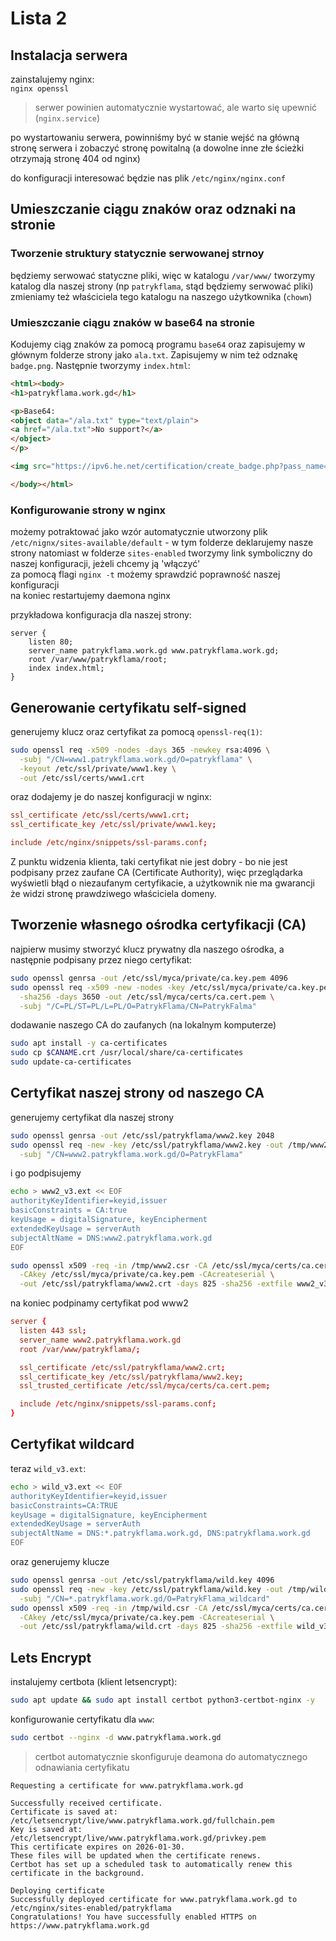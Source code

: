# Lista 2
## Instalacja serwera
zainstalujemy nginx:  
`nginx openssl`

> serwer powinien automatycznie wystartować, ale warto się upewnić (`nginx.service`)

po wystartowaniu serwera, powinniśmy być w stanie wejść na główną stronę serwera i zobaczyć stronę powitalną (a dowolne inne złe ścieżki otrzymają stronę 404 od nginx)

do konfiguracji interesować będzie nas plik `/etc/nginx/nginx.conf`

## Umieszczanie ciągu znaków oraz odznaki na stronie
### Tworzenie struktury statycznie serwowanej strnoy
będziemy serwować statyczne pliki, więc w katalogu `/var/www/` tworzymy katalog dla naszej strony (np `patrykflama`, stąd będziemy serwować pliki)  
zmieniamy też właściciela tego katalogu na naszego użytkownika (`chown`)  

### Umieszczanie ciągu znaków w base64 na stronie
Kodujemy ciąg znaków za pomocą programu `base64` oraz zapisujemy w głównym folderze strony jako `ala.txt`. Zapisujemy w nim też odznakę `badge.png`. Następnie tworzymy `index.html`:  

```html
<html><body>
<h1>patrykflama.work.gd</h1>

<p>Base64:
<object data="/ala.txt" type="text/plain">
<a href="/ala.txt">No support?</a>
</object>
</p>

<img src="https://ipv6.he.net/certification/create_badge.php?pass_name=patrykflama&badge=1" alt="list 1 badge">

</body></html>
```

### Konfigurowanie strony w nginx
możemy potraktować jako wzór automatycznie utworzony plik `/etc/nignx/sites-available/default` - w tym folderze deklarujemy nasze strony
natomiast w folderze `sites-enabled` tworzymy link symboliczny do naszej konfiguracji, jeżeli chcemy ją 'włączyć'  
za pomocą flagi `nginx -t` możemy sprawdzić poprawność naszej konfiguracji  
na koniec restartujemy daemona nginx

przykładowa konfiguracja dla naszej strony:
```config
server {
    listen 80;
    server_name patrykflama.work.gd www.patrykflama.work.gd;
    root /var/www/patrykflama/root;
    index index.html;
}
```

## Generowanie certyfikatu self-signed
generujemy klucz oraz certyfikat za pomocą `openssl-req(1)`:

```bash
sudo openssl req -x509 -nodes -days 365 -newkey rsa:4096 \
  -subj "/CN=www1.patrykflama.work.gd/O=patrykflama" \
  -keyout /etc/ssl/private/www1.key \
  -out /etc/ssl/certs/www1.crt
```

oraz dodajemy je do naszej konfiguracji w nginx:  
```conf
ssl_certificate /etc/ssl/certs/www1.crt;
ssl_certificate_key /etc/ssl/private/www1.key;

include /etc/nginx/snippets/ssl-params.conf;
```

Z punktu widzenia klienta, taki certyfikat nie jest dobry - bo nie jest podpisany przez zaufane CA (Certificate Authority), więc przeglądarka wyświetli błąd o niezaufanym certyfikacie, a użytkownik nie ma gwarancji że widzi stronę prawdziwego właściciela domeny.


## Tworzenie własnego ośrodka certyfikacji (CA)
najpierw musimy stworzyć klucz prywatny dla naszego ośrodka, a następnie podpisany przez niego certyfikat:  
```bash
sudo openssl genrsa -out /etc/ssl/myca/private/ca.key.pem 4096
sudo openssl req -x509 -new -nodes -key /etc/ssl/myca/private/ca.key.pem \
  -sha256 -days 3650 -out /etc/ssl/myca/certs/ca.cert.pem \
  -subj "/C=PL/ST=PL/L=PL/O=PatrykFlama/CN=PatrykFalma"
```

dodawanie naszego CA do zaufanych (na lokalnym komputerze)
```bash
sudo apt install -y ca-certificates
sudo cp $CANAME.crt /usr/local/share/ca-certificates
sudo update-ca-certificates
```

## Certyfikat naszej strony od naszego CA
generujemy certyfikat dla naszej strony
```bash
sudo openssl genrsa -out /etc/ssl/patrykflama/www2.key 2048
sudo openssl req -new -key /etc/ssl/patrykflama/www2.key -out /tmp/www2.csr \
  -subj "/CN=www2.patrykflama.work.gd/O=PatrykFlama"
```

i go podpisujemy

```bash
echo > www2_v3.ext << EOF
authorityKeyIdentifier=keyid,issuer
basicConstraints = CA:true
keyUsage = digitalSignature, keyEncipherment
extendedKeyUsage = serverAuth
subjectAltName = DNS:www2.patrykflama.work.gd
EOF

sudo openssl x509 -req -in /tmp/www2.csr -CA /etc/ssl/myca/certs/ca.cert.pem \
  -CAkey /etc/ssl/myca/private/ca.key.pem -CAcreateserial \
  -out /etc/ssl/patrykflama/www2.crt -days 825 -sha256 -extfile www2_v3.ext
```

na koniec podpinamy certyfikat pod www2

```conf
server {
  listen 443 ssl;
  server_name www2.patrykflama.work.gd
  root /var/www/patrykflama/;

  ssl_certificate /etc/ssl/patrykflama/www2.crt;
  ssl_certificate_key /etc/ssl/patrykflama/www2.key;
  ssl_trusted_certificate /etc/ssl/myca/certs/ca.cert.pem;

  include /etc/nginx/snippets/ssl-params.conf;
}
```

## Certyfikat wildcard
teraz `wild_v3.ext`:
```bash
echo > wild_v3.ext << EOF
authorityKeyIdentifier=keyid,issuer
basicConstraints=CA:TRUE
keyUsage = digitalSignature, keyEncipherment
extendedKeyUsage = serverAuth
subjectAltName = DNS:*.patrykflama.work.gd, DNS:patrykflama.work.gd
EOF
```

oraz generujemy klucze
```bash
sudo openssl genrsa -out /etc/ssl/patrykflama/wild.key 4096
sudo openssl req -new -key /etc/ssl/patrykflama/wild.key -out /tmp/wild.csr \
  -subj "/CN=*.patrykflama.work.gd/O=PatrykFlama_wildcard"
sudo openssl x509 -req -in /tmp/wild.csr -CA /etc/ssl/myca/certs/ca.cert.pem \
  -CAkey /etc/ssl/myca/private/ca.key.pem -CAcreateserial \
  -out /etc/ssl/patrykflama/wild.crt -days 825 -sha256 -extfile wild_v3.ext
```

## Lets Encrypt
instalujemy certbota (klient letsencrypt):
```bash
sudo apt update && sudo apt install certbot python3-certbot-nginx -y
```

konfigurowanie certyfikatu dla `www`:
```bash
sudo certbot --nginx -d www.patrykflama.work.gd
```

> certbot automatycznie skonfiguruje deamona do automatycznego odnawiania certyfikatu

```
Requesting a certificate for www.patrykflama.work.gd

Successfully received certificate.
Certificate is saved at: /etc/letsencrypt/live/www.patrykflama.work.gd/fullchain.pem
Key is saved at:         /etc/letsencrypt/live/www.patrykflama.work.gd/privkey.pem
This certificate expires on 2026-01-30.
These files will be updated when the certificate renews.
Certbot has set up a scheduled task to automatically renew this certificate in the background.

Deploying certificate
Successfully deployed certificate for www.patrykflama.work.gd to /etc/nginx/sites-enabled/patrykflama
Congratulations! You have successfully enabled HTTPS on https://www.patrykflama.work.gd
```

